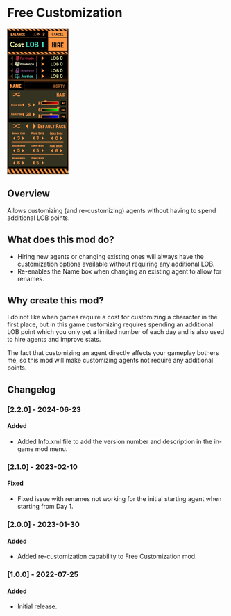 # Free Customization

![Free Customization example](https://raw.githubusercontent.com/ctristan/lobotomy-corporation-mods/assets/free-customization.png)

## Overview

Allows customizing (and re-customizing) agents without having to spend additional LOB points.

## What does this mod do?

- Hiring new agents or changing existing ones will always have the customization options available without requiring any
  additional LOB.
- Re-enables the Name box when changing an existing agent to allow for renames.

## Why create this mod?

I do not like when games require a cost for customizing a character in the first place, but in this game customizing
requires spending an additional LOB point which you only get a limited number of each day and is also used to hire
agents and improve stats.

The fact that customizing an agent directly affects your gameplay bothers me, so this mod will make customizing agents
not require any additional points.

## Changelog

### [2.2.0] - 2024-06-23

#### Added

- Added Info.xml file to add the version number and description in the in-game mod menu.

### [2.1.0] - 2023-02-10

#### Fixed

- Fixed issue with renames not working for the initial starting agent when starting from Day 1.

### [2.0.0] - 2023-01-30

#### Added

- Added re-customization capability to Free Customization mod.

### [1.0.0] - 2022-07-25

#### Added

- Initial release.
